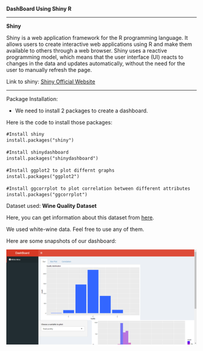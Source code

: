 **DashBoard Using Shiny R**


---
**Shiny**

Shiny is a web application framework for the R programming language. It allows users to create interactive web applications using R and make them available to others through a web browser. Shiny uses a reactive programming model, which means that the user interface (UI) reacts to changes in the data and updates automatically, without the need for the user to manually refresh the page.

Link to shiny: [Shiny Official Website](https://shiny.rstudio.com/)


---


Package Installation:

- We need to install 2 packages to create a dashboard.

Here is the code to install those packages:

```
#Install shiny
install.packages("shiny")

#Install shinydashboard
install.packages("shinydashboard")

#Install ggplot2 to plot differnt graphs
install.packages("ggplot2")

#Install ggcorrplot to plot correlation between different attributes
install.packages("ggcorrplot")

```
Dataset used: **Wine Quality Dataset** 

Here, you can get information about this dataset from [here](https://archive.ics.uci.edu/ml/datasets/wine+quality).

We used white-wine data. Feel free to use any of them.

Here are some snapshots of our dashboard:

![Screenshot](capture.png)

